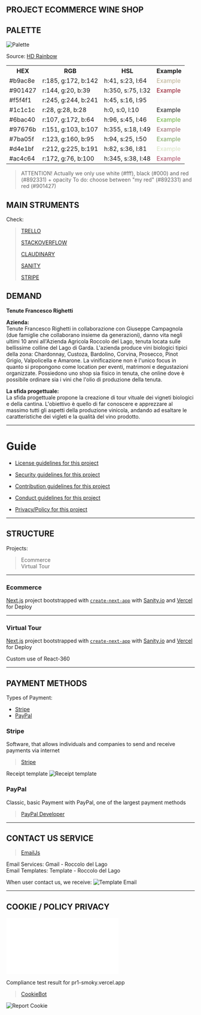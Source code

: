 ## PROJECT ECOMMERCE WINE SHOP

## PALETTE
![Palette](https://github.com/filippoerbisti/pr1/blob/master/docs/readme/assets/palette.PNG?raw=true)

Source: [HD Rainbow](https://www.hdrainbow.com/)
<table>
    <tr>
        <th>HEX</th>
        <th>RGB</th>
        <th>HSL</th>
        <th>Example</th>
    </tr>
    <tr>
        <td>#b9ac8e</td>
        <td>r:185, g:172, b:142</td>
        <td>h:41, s:23, l:64</td>
        <td style="color: #b9ac8e">Example</td>
    </tr>
    <tr>
        <td>#901427</td>
        <td>r:144, g:20, b:39</td>
        <td>h:350, s:75, l:32</td>
        <td style="color: #901427">Example</td>
    </tr>
    <tr>
        <td>#f5f4f1</td>
        <td>r:245, g:244, b:241</td>
        <td>h:45, s:16, l:95</td>
        <td style="color: #f5f4f1">Example</td>
    </tr>
    <tr>
        <td>#1c1c1c</td>
        <td>r:28, g:28, b:28</td>
        <td>h:0, s:0, l:10</td>
        <td style="color: #1c1c1c">Example</td>
    </tr>
    <tr>
        <td>#6bac40</td>
        <td>r:107, g:172, b:64</td>
        <td>h:96, s:45, l:46</td>
        <td style="color: #6bac40">Example</td>
    </tr>
    <tr>
        <td>#97676b</td>
        <td>r:151, g:103, b:107</td>
        <td>h:355, s:18, l:49</td>
        <td style="color: #97676b">Example</td>
    </tr>
    <tr>
        <td>#7ba05f</td>
        <td>r:123, g:160, b:95</td>
        <td>h:94, s:25, l:50</td>
        <td style="color: #7ba05f">Example</td>
    </tr>
    <tr>
        <td>#d4e1bf</td>
        <td>r:212, g:225, b:191</td>
        <td>h:82, s:36, l:81</td>
        <td style="color: #d4e1bf">Example</td>
    </tr>
    <tr>
        <td>#ac4c64</td>
        <td>r:172, g:76, b:100</td>
        <td>h:345, s:38, l:48</td>
        <td style="color: #ac4c64">Example</td>
    </tr>
</table>

> ATTENTION! Actually we only use white (#fff), black (#000) and red (#892331) + opacity
> To do: choose between "my red" (#892331) and red (#901427)


## MAIN STRUMENTS

Check:

> <a href="https://trello.com/roccolodellago/home">TRELLO</a>
> 
> <a href="https://stackoverflow.com/c/roccolo-del-lago">STACKOVERFLOW</a>
> 
> <a href="https://cloudinary.com/console/c-c242171c7ae8312eee9e57ab68f449/media_library/folders/c09f610ad7892531aad5f842988800494c">CLAUDINARY</a>
> 
> <a href="https://www.sanity.io/">SANITY</a>
> 
> <a href="https://stripe.com/it">STRIPE</a>
 

## DEMAND

**Tenute Francesco Righetti**

**Azienda:**
<br />
Tenute Francesco Righetti in collaborazione con Giuseppe
Campagnola (due famiglie che collaborano insieme da
generazioni), danno vita negli ultimi 10 anni all'Azienda Agricola
Roccolo del Lago, tenuta locata sulle bellissime colline del Lago
di Garda.
L'azienda produce vini biologici tipici della zona: Chardonnay,
Custoza, Bardolino, Corvina, Prosecco, Pinot Grigio, Valpolicella e
Amarone.
La vinificazione non è l'unico focus in quanto si propongono
come location per eventi, matrimoni e degustazioni organizzate.
Possiedono uno shop sia fisico in tenuta, che online dove è
possibile ordinare sia i vini che l'olio di produzione della tenuta.

**La sfida progettuale:**
<br />
La sfida progettuale propone la creazione di tour vituale dei vigneti biologici e della cantina.
L'obiettivo è quello di far conoscere e apprezzare al massimo tutti gli aspetti della
produzione vinicola, andando ad esaltare le caratteristiche dei vigleti e la qualità del vino
prodotto.

----------------------------------------------------------------

# Guide
* [License guidelines for this project](LICENSE)
* [Security guidelines for this project](docs/SECURITY.md)
* [Contribution guidelines for this project](docs/CONTRIBUTING.md)
* [Conduct guidelines for this project](docs/CODE_OF_CONDUCT.md)

* [Privacy/Policy for this project](docs/PRIVACY_POLICY.md)

----------------------------------------------------------------

## STRUCTURE
Projects:
> Ecommerce
> </br>
> Virtual Tour

----------------------------------------------------------------

### Ecommerce

[Next.js](https://nextjs.org/) project bootstrapped with [`create-next-app`](https://github.com/vercel/next.js/tree/canary/packages/create-next-app)
with [Sanity.io](https://sanity.io) and [Vercel](https://vercel.com/) for Deploy

----------------------------------------------------------------

### Virtual Tour

[Next.js](https://nextjs.org/) project bootstrapped with [`create-next-app`](https://github.com/vercel/next.js/tree/canary/packages/create-next-app)
with [Sanity.io](https://sanity.io) and [Vercel](https://vercel.com/) for Deploy

Custom use of React-360

----------------------------------------------------------------

## PAYMENT METHODS

Types of Payment:
- [Stripe](#stripe)
- [PayPal](#paypal)

### Stripe

Software, that allows individuals and companies to send and receive payments via internet
> <a href="https://stripe.com/it">Stripe</a>

Receipt template
![Receipt template](https://github.com/filippoerbisti/pr1/blob/master/docs/readme/assets/model-receive.PNG?raw=true)

### PayPal

Classic, basic Payment with PayPal, one of the largest payment methods
> <a href="https://developer.paypal.com/home">PayPal Developer</a>

----------------------------------------------------------------

## CONTACT US SERVICE

> <a href="https://emailjs.com/">EmailJs</a>

Email Services: Gmail - Roccolo del Lago
<br />
Email Templates: Template - Roccolo del Lago
<br />

When user contact us, we receive:
![Template Email](https://github.com/filippoerbisti/pr1/blob/master/docs/readme/assets/template_email.png?raw=true)

----------------------------------------------------------------

## COOKIE / POLICY PRIVACY

![Privacy/Policy for this project](docs/PRIVACY_POLICY.md)

Compliance test result for pr1-smoky.vercel.app
> <a href="https://www.cookiebot.com/it/">CookieBot</a>

![Report Cookie](https://github.com/filippoerbisti/pr1/blob/master/docs/readme/assets/report-cookie-website.jpg?raw=true)
